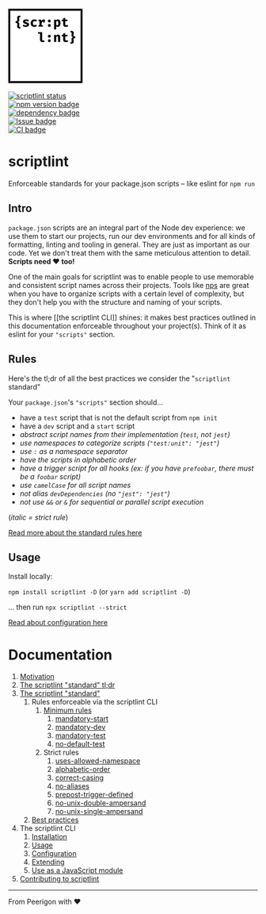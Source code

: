 <img src="https://raw.githubusercontent.com/peerigon/scriptlint/master/assets/scriptlint-logo.png" width="150" height="150"><br>

[![scriptlint status](https://img.shields.io/endpoint?url=https://scriptlint.now.sh/api/shield/scriptlint/1.4.0)](https://scriptlint.now.sh/issues/scriptlint/latest)  
[![npm version badge](https://img.shields.io/npm/v/scriptlint?style=flat-square)](https://npmjs.com/package/scriptlint)  
[![dependency badge](https://img.shields.io/librariesio/release/npm/scriptlint?style=flat-square)](https://libraries.io/npm/scriptlint)  
[![Issue badge](https://img.shields.io/github/issues/peerigon/scriptlint?style=flat-square)](https://github.com/peerigon/scriptlint/issues)  
[![CI badge](https://github.com/peerigon/scriptlint/workflows/ci/badge.svg)](https://github.com/peerigon/scriptlint/actions?query=workflow%3Aci)  

# scriptlint

Enforceable standards for your package.json scripts – like eslint for `npm run`

## Intro

`package.json` scripts are an integral part of the Node dev experience: we use them to start our projects, run our dev environments and for all kinds of formatting, linting and tooling in general. They are just as important as our code. Yet we don't treat them with the same meticulous attention to detail. **Scripts need :heart: too!**

One of the main goals for scriptlint was to enable people to use memorable and consistent script names across their projects. Tools like [nps](https://github.com/sezna/nps) are great when you have to organize scripts with a certain level of complexity, but they don't help you with the structure and naming of your scripts.

This is where [[the scriptlint CLI]] shines: it makes best practices outlined in this documentation enforceable throughout your project(s). Think of it as eslint for your `"scripts"` section.


## Rules

Here's the tl;dr of all the best practices we consider the "`scriptlint` standard"

Your `package.json`'s `"scripts"` section should…

- have a `test` script that is not the default script from `npm init`
- have a `dev` script and a `start` script
- _abstract script names from their implementation (`test`, not `jest`)_
- _use namespaces to categorize scripts (`"test:unit": "jest"`)_
- _use `:` as a namespace separator_
- _have the scripts in alphabetic order_
- _have a trigger script for all hooks (ex: if you have `prefoobar`, there must be a `foobar` script)_
- _use `camelCase` for all script names_
- _not alias `devDependencies` (no `"jest": "jest"`)_
- _not use `&&` or `&` for sequential or parallel script execution_

(_italic = strict rule_)


[Read more about the standard rules here](https://github.com/peerigon/scriptlint/wiki/The-scriptlint-%22standard%22-tl%3Bdr)

## Usage

Install locally: 

`npm install scriptlint -D` (or `yarn add scriptlint -D`)

… then run `npx scriptlint --strict` 

[Read about configuration here](https://github.com/peerigon/scriptlint/wiki/Configuration)

# Documentation
<ol>
<li><a href="https://github.com/peerigon/scriptlint/wiki/Motivation">Motivation</a></li>
<li><a href="https://github.com/peerigon/scriptlint/wiki/The-scriptlint-%22standard%22-tl%3Bdr">The
scriptlint "standard" tl;dr</a></li>
<li>
<a href="https://github.com/peerigon/scriptlint/wiki/The-scriptlint-%22standard%22">The
scriptlint
"standard"</a>
<ol>
<li>Rules enforceable via the scriptlint CLI
<ol>
<li>
<a
href="https://github.com/peerigon/scriptlint/wiki/The-scriptlint-%22standard%22#minimum-rules">Minimum
rules</a>
<ol>
<li><a
href="https://github.com/peerigon/scriptlint/wiki/The-scriptlint-%22standard%22#mandatory-start-mandatory-dev-and-mandatory-test">mandatory-start</a>
</li>
<li><a
href="https://github.com/peerigon/scriptlint/wiki/The-scriptlint-%22standard%22#mandatory-start-mandatory-dev-and-mandatory-test">mandatory-dev</a>
</li>
<li><a
href="https://github.com/peerigon/scriptlint/wiki/The-scriptlint-%22standard%22#mandatory-start-mandatory-dev-and-mandatory-test">mandatory-test</a>
</li>
<li><a
href="https://github.com/peerigon/scriptlint/wiki/The-scriptlint-%22standard%22#mandatory-start-mandatory-dev-and-mandatory-test">no-default-test</a>
</li>
</ol>
</li>
<li>Strict rules
<ol>
<li><a
href="https://github.com/peerigon/scriptlint/wiki/uses-allowed-namespace">uses-allowed-namespace</a>
</li>
<li><a
href="https://github.com/peerigon/scriptlint/wiki/alphabetic-order">alphabetic-order</a>
</li>
<li><a href="https://github.com/peerigon/scriptlint/wiki/correct-casing">correct-casing</a>
</li>
<li><a href="https://github.com/peerigon/scriptlint/wiki/no-aliases">no-aliases</a>
</li>
<li><a
href="https://github.com/peerigon/scriptlint/wiki/prepost-trigger-defined">prepost-trigger-defined</a>
</li>
<li><a
href="https://github.com/peerigon/scriptlint/wiki/no-unix-double-ampersand">no-unix-double-ampersand</a>
</li>
<li><a
href="https://github.com/peerigon/scriptlint/wiki/no-unix-single-ampersand">no-unix-single-ampersand</a>
</li>
</ol>
</li>
</ol>
</li>
<li><a href="https://github.com/peerigon/scriptlint/wiki/Best-practices">Best
practices</a></li>
</ol>
</li>
<li>The scriptlint CLI
<ol>
<li><a href="https://github.com/peerigon/scriptlint/wiki/Installation">Installation</a></li>
<li><a href="https://github.com/peerigon/scriptlint/wiki/Usage">Usage</a></li>
<li><a href="https://github.com/peerigon/scriptlint/wiki/Configuration">Configuration</a></li>
<li><a href="https://github.com/peerigon/scriptlint/wiki/Extending">Extending</a>
</li>
<li><a href="https://github.com/peerigon/scriptlint/wiki/Use-as-a-JavaScript-module">Use as a
JavaScript module</a></li>
</ol>
</li>
<li><a href="https://github.com/peerigon/scriptlint/wiki/Contributing-to-scriptlint">Contributing to
scriptlint</a></li>
</ol>

***

From Peerigon with ❤︎